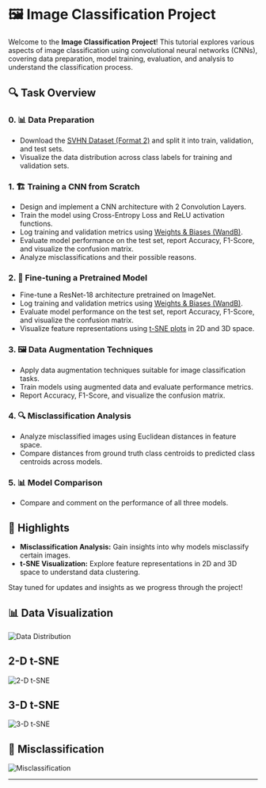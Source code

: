 # 🖼️ Image Classification Project

Welcome to the **Image Classification Project**! This tutorial explores various aspects of image classification using convolutional neural networks (CNNs), covering data preparation, model training, evaluation, and analysis to understand the classification process.

## 🔍 Task Overview

### 0. 📊 Data Preparation
   - Download the [SVHN Dataset (Format 2)](http://ufldl.stanford.edu/housenumbers/) and split it into train, validation, and test sets.
   - Visualize the data distribution across class labels for training and validation sets.

### 1. 🏗️ Training a CNN from Scratch
   - Design and implement a CNN architecture with 2 Convolution Layers.
   - Train the model using Cross-Entropy Loss and ReLU activation functions.
   - Log training and validation metrics using [Weights & Biases (WandB)](https://docs.wandb.ai/quickstart).
   - Evaluate model performance on the test set, report Accuracy, F1-Score, and visualize the confusion matrix.
   - Analyze misclassifications and their possible reasons.

### 2. 🔧 Fine-tuning a Pretrained Model
   - Fine-tune a ResNet-18 architecture pretrained on ImageNet.
   - Log training and validation metrics using [Weights & Biases (WandB)](https://docs.wandb.ai/quickstart).
   - Evaluate model performance on the test set, report Accuracy, F1-Score, and visualize the confusion matrix.
   - Visualize feature representations using [t-SNE plots](https://scikit-learn.org/stable/modules/generated/sklearn.manifold.TSNE.html) in 2D and 3D space.

### 3. 🖼️ Data Augmentation Techniques
   - Apply data augmentation techniques suitable for image classification tasks.
   - Train models using augmented data and evaluate performance metrics.
   - Report Accuracy, F1-Score, and visualize the confusion matrix.

### 4. 🔍 Misclassification Analysis
   - Analyze misclassified images using Euclidean distances in feature space.
   - Compare distances from ground truth class centroids to predicted class centroids across models.

### 5. 📊 Model Comparison
   - Compare and comment on the performance of all three models.

## 🌟 Highlights
- **Misclassification Analysis:** Gain insights into why models misclassify certain images.
- **t-SNE Visualization:** Explore feature representations in 2D and 3D space to understand data clustering.

Stay tuned for updates and insights as we progress through the project!

## 📊 Data Visualization 

![Data Distribution](https://github.com/manvendra-nema/CV_Classification/assets/53614640/7f6818cb-530f-4e16-982f-6326cc62e786)

## 2-D t-SNE

![2-D t-SNE](https://github.com/manvendra-nema/CV_Classification/assets/53614640/3fe55285-a802-4d8d-8024-873bbc9df725)

## 3-D t-SNE

![3-D t-SNE](https://github.com/manvendra-nema/CV_Classification/assets/53614640/d5ab2a4b-ff72-48c2-ac4f-938fa558a9ff)

## 🔄 Misclassification

![Misclassification](https://github.com/manvendra-nema/CV_Classification/assets/53614640/a3ac9ef9-ef49-447c-8dc5-b329a52ff585)

---
